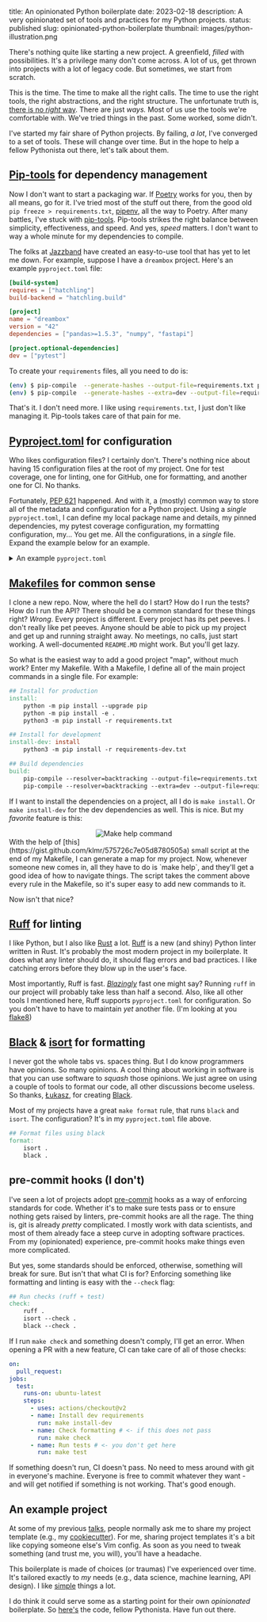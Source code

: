 title: An opinionated Python boilerplate
date: 2023-02-18
description: A very opinionated set of tools and practices for my Python projects.
status: published
slug: opinionated-python-boilerplate
thumbnail: images/python-illustration.png


There's nothing quite like starting a new project. A greenfield, _filled_ with possibilities. It's a privilege many don't come across. A lot of us, get thrown into projects with a lot of legacy code. But sometimes, we start from scratch.

This is the time. The time to make all the right calls. The time to use the right tools, the right abstractions, and the right structure. The unfortunate truth is, [there is no _right_ way](/blog/simple-software.html). There are just _ways._ Most of us use the tools we're comfortable with. We've tried things in the past. Some worked, some didn't. 

I've started my fair share of Python projects. By failing, _a lot_, I've converged to a set of tools. These will change over time. But in the hope to help a fellow Pythonista out there, let's talk about them. 

## [Pip-tools](https://pip-tools.readthedocs.io/en/latest/) for dependency management

Now I don't want to start a packaging war. If [Poetry](https://python-poetry.org/) works for you, then by all means, go for it. I've tried most of the stuff out there, from the good old `pip freeze > requirements.txt`, [pipenv](https://pipenv.pypa.io/en/latest/), all the way to Poetry. After many battles, I've stuck with [pip-tools](https://github.com/jazzband/pip-tools). Pip-tools strikes the right balance between simplicity, effectiveness, and speed. And yes, _speed_ matters. I don't want to way a whole minute for my dependencies to compile. 

The folks at [Jazzband](https://jazzband.co/) have created an easy-to-use tool that has yet to let me down. For example, suppose I have a `dreambox` project. Here's an example `pyproject.toml` file:
```toml
[build-system]
requires = ["hatchling"]
build-backend = "hatchling.build"

[project]
name = "dreambox"
version = "42"
dependencies = ["pandas>=1.5.3", "numpy", "fastapi"]

[project.optional-dependencies]
dev = ["pytest"]
```
To create your `requirements` files, all you need to do is:

```bash
(env) $ pip-compile  --generate-hashes --output-file=requirements.txt pyproject.toml
(env) $ pip-compile  --generate-hashes --extra=dev --output-file=requirements-dev.txt pyproject.toml
```
That's it. I don't need more. I like using `requirements.txt`, I just don't like managing it. Pip-tools takes care of that pain for me. 

##  [Pyproject.toml](https://peps.python.org/pep-0621/) for configuration

Who likes configuration files? I certainly don't. There's nothing nice about having 15 configuration files at the root of my project. One for test coverage, one for linting, one for GitHub, one for formatting, and another one for CI. No thanks.

Fortunately, [PEP 621](https://peps.python.org/pep-0621/) happened. And with it, a (mostly) common way to store all of the metadata and configuration for a Python project. Using a _single_ `pyproject.toml`, I can define my local package name and details, my pinned dependencies, my pytest coverage configuration, my formatting configuration, my... You get me. All the configurations, in a _single_ file. Expand the example below for an example.

<details>
  <summary>An example <code>pyproject.toml</code></summary>
  
```toml
# packaging information
[build-system]
requires = ["hatchling"]
build-backend = "hatchling.build"

# project information
[project]
name = "dreambox"
version = "23.1.26"
readme = "README.md"
requires-python = ">=3.10"
# requirements.txt generated from here
dependencies = [
  "Jinja2>=3.1.2",
  "loguru>=0.6.0",
  "fastapi>=0.88.0",
  "uvicorn>=0.20.0",
]

# requirements-dev.txt generated from here
[project.optional-dependencies]
dev = [
  "black>=22.10.0",
  "isort>=5.10.1",
  "pip-tools>=6.10.0",
  "pytest>=7.2.0",
  "pytest-cov>=4.0.0",
]

# linting config
[tool.ruff]
ignore = ["E501"]

# isort config
[tool.isort]
profile = "black"
line_length = 79
skip = [".env/", "venv", ".venv"]

# coverage config
[tool.coverage.paths]
source = ["src"]

[tool.coverage.run]
branch = true
relative_files = true

[tool.coverage.report]
show_missing = true
fail_under = 80

# formatting config
[tool.black]
line-length = 79
extend-exclude = '''
/(
  | .env
  | .venv
  | venv
  | notebooks
)/
'''
```
</details>


## [Makefiles](https://makefiletutorial.com/#top) for common sense

I clone a new repo. Now, where the hell do I start? How do I run the tests? How do I run the API? There should be a common standard for these things right? _Wrong_. Every project is different. Every project has its pet peeves. I don't really like pet peeves. Anyone should be able to pick up my project and get up and running straight away. No meetings, no calls, just start working. A well-documented `README.MD` might work. But you'll get lazy. 

So what is the easiest way to add a good project "map", without much work? Enter my Makefile. With a Makefile, I define all of the main project commands in a single file. For example: 

```Makefile
## Install for production
install:
	python -m pip install --upgrade pip
	python -m pip install -e .
	python3 -m pip install -r requirements.txt

## Install for development 
install-dev: install
	python3 -m pip install -r requirements-dev.txt

## Build dependencies
build: 
	pip-compile --resolver=backtracking --output-file=requirements.txt pyproject.toml
	pip-compile --resolver=backtracking --extra=dev --output-file=requirements-dev.txt pyproject.toml
```

If I want to install the dependencies on a project, all I do is `make install`. Or `make install-dev` for the dev dependencies as well. This is nice. But my _favorite_ feature is this:

<center>
<img src="{static}/images/48/make-help.png" alt="Make help command" style="max-width:100%;border-radius: 2px">
</center>
With the help of [this](https://gist.github.com/klmr/575726c7e05d8780505a) small script at the end of my Makefile, I can generate a map for my project. Now, whenever someone new comes in, all they have to do is `make help`, and they'll get a good idea of how to navigate things. The script takes the comment above every rule in the Makefile, so it's super easy to add new commands to it. 

Now isn't that nice? 

## [Ruff](https://github.com/charliermarsh/ruff) for linting
I like Python, but I also like [Rust](/blog/on-rust.html) a lot. [Ruff](https://github.com/charliermarsh/ruff) is a new (and shiny) Python linter written in Rust. It's probably the most modern project in my boilerplate. It does what any linter should do, it should flag errors and bad practices. I like catching errors before they blow up in the user's face.

Most importantly, Ruff is fast.  [_Blazingly_](https://www.reddit.com/r/ProgrammingLanguages/comments/v69shk/what_makes_languages_blazingly_fast/) fast one might say? Running `ruff` in our project will probably take less than half a second. Also, like all other tools I mentioned here, Ruff supports `pyproject.toml` for configuration. So you don't have to have to maintain _yet_ another file. (I'm looking at you [flake8](https://github.com/PyCQA/flake8/issues/234))

## [Black](https://black.readthedocs.io/en/stable/) & [isort](https://pycqa.github.io/isort/) for formatting

I never got the whole tabs vs. spaces thing. But I do know programmers have opinions. So many opinions. A cool thing about working in software is that you can use software to _squash_ those opinions. We just agree on using a couple of tools to format our code, all other discussions become useless. So thanks, [Łukasz](https://lukasz.langa.pl/), for creating [Black](https://github.com/psf/black). 

Most of my projects have a great `make format` rule, that runs `black` and `isort`. The configuration? It's in my `pyproject.toml` file above. 

```Makefile
## Format files using black
format:
	isort .
	black .
```

## pre-commit hooks (I don't)

I've seen a lot of projects adopt [pre-commit](https://pre-commit.com/) hooks as a way of enforcing standards for code. Whether it's to make sure tests pass or to ensure nothing gets raised by linters, pre-commit hooks are all the rage. The thing is, git is already _pretty_ complicated. I mostly work with data scientists, and most of them already face a steep curve in adopting software practices. From my (opinionated) experience, pre-commit hooks make things even more complicated.

But yes, some standards should be enforced, otherwise, something will break for sure. But isn't that what CI is for? Enforcing something like formatting and linting is easy with the `--check` flag: 

```makefile
## Run checks (ruff + test)
check:
	ruff .
	isort --check . 
	black --check .
```
If I run `make check` and something doesn't comply, I'll get an error. When opening a PR with a new feature, CI can take care of all of those checks: 

```yaml
on:
  pull_request:
jobs:
  test:
    runs-on: ubuntu-latest
    steps:
      - uses: actions/checkout@v2
      - name: Install dev requirements
        run: make install-dev
      - name: Check formatting # <- if this does not pass
        run: make check
      - name: Run tests # <- you don't get here
        run: make test
```
If something doesn't run, CI doesn't pass. No need to mess around with git in everyone's machine. Everyone is free to commit whatever they want - and will get notified if something is not working. That's good enough. 

## An example project

At some of my previous [talks](/talks), people normally ask me to share my project template (e.g., my [cookiecutter](https://cookiecutter.readthedocs.io/en/stable/)). For me, sharing project templates it's a bit like copying someone else's Vim config. As soon as you need to tweak something (and trust me, you will), you'll have a headache. 

This boilerplate is made of choices (or traumas) I've experienced over time. It's tailored exactly to _my_ needs (e.g., data science, machine learning, API design). I like [simple](/blog/simple-software.html) things a lot. 

I do think it could serve some as a starting point for their own _opinionated_ boilerplate. So [here's](https://github.com/duarteocarmo/boilerplate) the code, fellow Pythonista. Have fun out there. 
